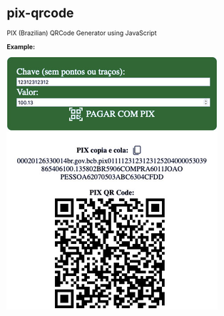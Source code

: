 # pix-qrcode
PIX (Brazilian) QRCode Generator using JavaScript

**Example:**

![Print Screen:](print.jpg)
